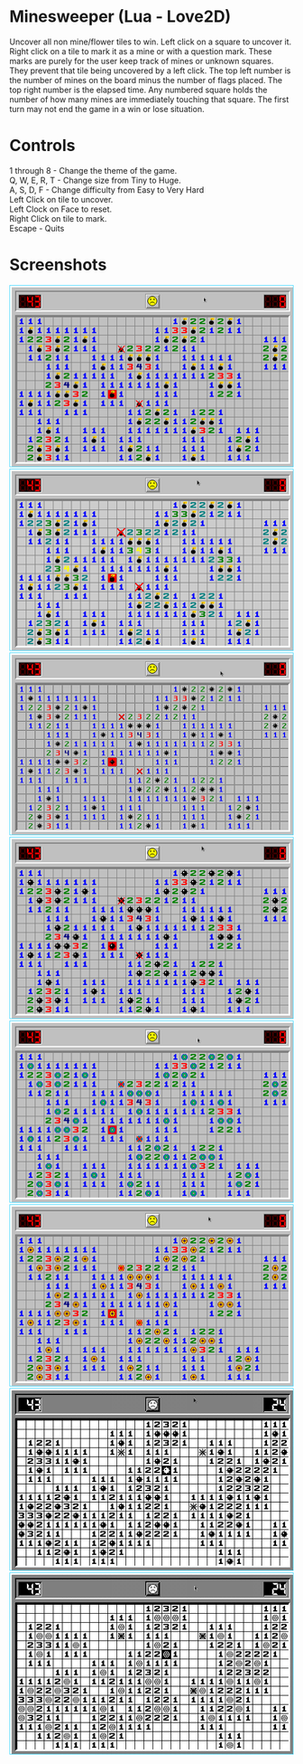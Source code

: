 # Minesweeper (Lua - Love2D)
Uncover all non mine/flower tiles to win. Left click on a square to uncover it. Right click on a tile to mark it as a mine or with a question mark. These marks are purely for the user keep track of mines or unknown squares. They prevent that tile being uncovered by a left click. The top left number is the number of mines on the board minus the number of flags placed. The top right number is the elapsed time. Any numbered square holds the number of how many mines are immediately touching that square. The first turn may not end the game in a win or lose situation.

# Controls
1 through 8 - Change the theme of the game.\
Q, W, E, R, T - Change size from Tiny to Huge.\
A, S, D, F - Change difficulty from Easy to Very Hard\
Left Click on tile to uncover.\
Left Clock on Face to reset.\
Right Click on tile to mark.\
Escape - Quits

# Screenshots
![Screenshot](../screenshot1.png)
![Screenshot](../screenshot2.png)
![Screenshot](../screenshot3.png)
![Screenshot](../screenshot4.png)
![Screenshot](../screenshot5.png)
![Screenshot](../screenshot6.png)
![Screenshot](../screenshot7.png)
![Screenshot](../screenshot8.png)
